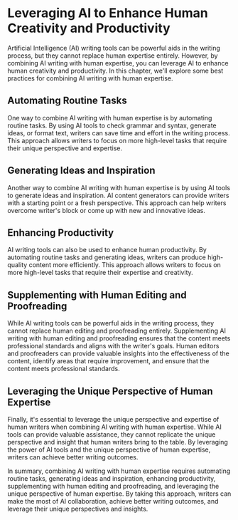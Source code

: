 Leveraging AI to Enhance Human Creativity and Productivity
==============================================================================================================

Artificial Intelligence (AI) writing tools can be powerful aids in the writing process, but they cannot replace human expertise entirely. However, by combining AI writing with human expertise, you can leverage AI to enhance human creativity and productivity. In this chapter, we'll explore some best practices for combining AI writing with human expertise.

Automating Routine Tasks
------------------------

One way to combine AI writing with human expertise is by automating routine tasks. By using AI tools to check grammar and syntax, generate ideas, or format text, writers can save time and effort in the writing process. This approach allows writers to focus on more high-level tasks that require their unique perspective and expertise.

Generating Ideas and Inspiration
--------------------------------

Another way to combine AI writing with human expertise is by using AI tools to generate ideas and inspiration. AI content generators can provide writers with a starting point or a fresh perspective. This approach can help writers overcome writer's block or come up with new and innovative ideas.

Enhancing Productivity
----------------------

AI writing tools can also be used to enhance human productivity. By automating routine tasks and generating ideas, writers can produce high-quality content more efficiently. This approach allows writers to focus on more high-level tasks that require their expertise and creativity.

Supplementing with Human Editing and Proofreading
-------------------------------------------------

While AI writing tools can be powerful aids in the writing process, they cannot replace human editing and proofreading entirely. Supplementing AI writing with human editing and proofreading ensures that the content meets professional standards and aligns with the writer's goals. Human editors and proofreaders can provide valuable insights into the effectiveness of the content, identify areas that require improvement, and ensure that the content meets professional standards.

Leveraging the Unique Perspective of Human Expertise
----------------------------------------------------

Finally, it's essential to leverage the unique perspective and expertise of human writers when combining AI writing with human expertise. While AI tools can provide valuable assistance, they cannot replicate the unique perspective and insight that human writers bring to the table. By leveraging the power of AI tools and the unique perspective of human expertise, writers can achieve better writing outcomes.

In summary, combining AI writing with human expertise requires automating routine tasks, generating ideas and inspiration, enhancing productivity, supplementing with human editing and proofreading, and leveraging the unique perspective of human expertise. By taking this approach, writers can make the most of AI collaboration, achieve better writing outcomes, and leverage their unique perspectives and insights.
